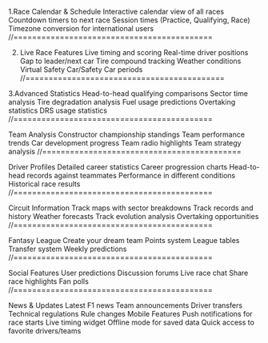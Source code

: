 1.Race Calendar & Schedule
Interactive calendar view of all races
Countdown timers to next race
Session times (Practice, Qualifying, Race)
Timezone conversion for international users
//===========================================

2. Live Race Features
   Live timing and scoring
   Real-time driver positions
   Gap to leader/next car
   Tire compound tracking
   Weather conditions
   Virtual Safety Car/Safety Car periods
   //===========================================

3.Advanced Statistics
Head-to-head qualifying comparisons
Sector time analysis
Tire degradation analysis
Fuel usage predictions
Overtaking statistics
DRS usage statistics
//===========================================

Team Analysis
Constructor championship standings
Team performance trends
Car development progress
Team radio highlights
Team strategy analysis
//===========================================

Driver Profiles
Detailed career statistics
Career progression charts
Head-to-head records against teammates
Performance in different conditions
Historical race results
//===========================================

Circuit Information
Track maps with sector breakdowns
Track records and history
Weather forecasts
Track evolution analysis
Overtaking opportunities
//===========================================

Fantasy League
Create your dream team
Points system
League tables
Transfer system
Weekly predictions
//===========================================

Social Features
User predictions
Discussion forums
Live race chat
Share race highlights
Fan polls
//===========================================

News & Updates
Latest F1 news
Team announcements
Driver transfers
Technical regulations
Rule changes
Mobile Features
Push notifications for race starts
Live timing widget
Offline mode for saved data
Quick access to favorite drivers/teams
